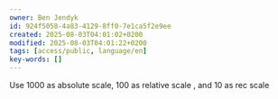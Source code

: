```yaml
---
owner: Ben Jendyk
id: 924f5058-4a83-4129-8ff0-7e1ca5f2e9ee
created: 2025-08-03T04:01:02+0200
modified: 2025-08-03T04:01:22+0200
tags: [access/public, language/en]
key-words: []
---
```


Use 1000 as absolute scale, 100 as relative scale , and 10 as rec scale 